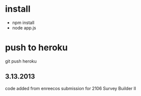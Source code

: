 # install

- npm install
- node app.js


# push to heroku
git push heroku

## 3.13.2013
  code added from enreecos submission for 2106 Survey Builder II


